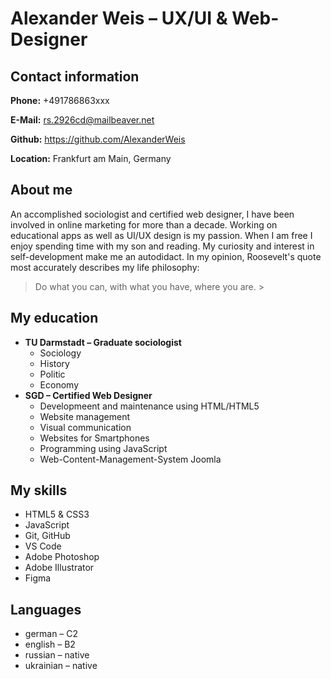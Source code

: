 # Alexander Weis – UX/UI & Web-Designer

## Contact information

**Phone:** +491786863xxx

**E-Mail:** rs.2926cd@mailbeaver.net

**Github:** <https://github.com/AlexanderWeis>

**Location:** Frankfurt am Main, Germany
## About me

An accomplished sociologist and certified web designer, I have been involved in online marketing for more than a decade. 
Working on educational apps as well as UI/UX design is my passion. When I am free I enjoy spending time with my son and reading. 
My curiosity and interest in self-development make me an autodidact. 
In my opinion, Roosevelt's quote most accurately describes my life philosophy: 
> Do what you can, with what you have, where you are. >
## My education

- **TU Darmstadt – Graduate sociologist**
    - Sociology
    - History
    - Politic
    - Economy
- **SGD  – Certified Web Designer**
    - Developmeent and maintenance using HTML/HTML5
    - Website management
    - Visual communication
    - Websites for Smartphones
    - Programming using JavaScript
    - Web-Content-Management-System Joomla

## My skills
* HTML5 & CSS3
* JavaScript
* Git, GitHub
* VS Code
* Adobe Photoshop
* Adobe Illustrator
* Figma
## Languages

* german – C2
* english – B2
* russian – native
* ukrainian – native
